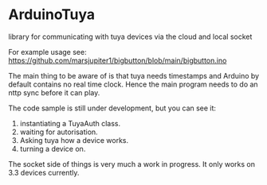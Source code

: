 # ArduinoTuya
library for communicating with tuya devices via the cloud and local socket

For example usage see:
https://github.com/marsjupiter1/bigbutton/blob/main/bigbutton.ino

The main thing to be aware of is that tuya needs timestamps and Arduino by default contains no real time clock.
Hence the main program needs to do an nttp sync before it can play.

The code sample is still under development, but you can see it:

1. instantiating a TuyaAuth class.
2. waiting for autorisation.
3. Asking tuya how a device works.
4. turning a device on.

The socket side of things is very much a work in progress.
It only works on 3.3 devices currently.


